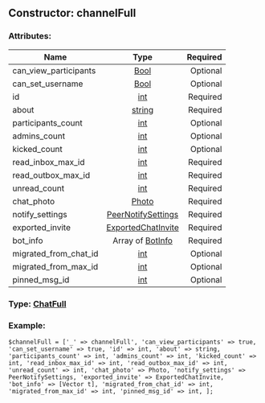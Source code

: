 ## Constructor: channelFull  

### Attributes:

| Name     |    Type       | Required |
|----------|:-------------:|---------:|
|can\_view\_participants|[Bool](../types/Bool.md) | Optional|
|can\_set\_username|[Bool](../types/Bool.md) | Optional|
|id|[int](../types/int.md) | Required|
|about|[string](../types/string.md) | Required|
|participants\_count|[int](../types/int.md) | Optional|
|admins\_count|[int](../types/int.md) | Optional|
|kicked\_count|[int](../types/int.md) | Optional|
|read\_inbox\_max\_id|[int](../types/int.md) | Required|
|read\_outbox\_max\_id|[int](../types/int.md) | Required|
|unread\_count|[int](../types/int.md) | Required|
|chat\_photo|[Photo](../types/Photo.md) | Required|
|notify\_settings|[PeerNotifySettings](../types/PeerNotifySettings.md) | Required|
|exported\_invite|[ExportedChatInvite](../types/ExportedChatInvite.md) | Required|
|bot\_info|Array of [BotInfo](../types/BotInfo.md) | Required|
|migrated\_from\_chat\_id|[int](../types/int.md) | Optional|
|migrated\_from\_max\_id|[int](../types/int.md) | Optional|
|pinned\_msg\_id|[int](../types/int.md) | Optional|


### Type: [ChatFull](../types/ChatFull.md)

### Example:


```
$channelFull = ['_' => channelFull', 'can_view_participants' => true, 'can_set_username' => true, 'id' => int, 'about' => string, 'participants_count' => int, 'admins_count' => int, 'kicked_count' => int, 'read_inbox_max_id' => int, 'read_outbox_max_id' => int, 'unread_count' => int, 'chat_photo' => Photo, 'notify_settings' => PeerNotifySettings, 'exported_invite' => ExportedChatInvite, 'bot_info' => [Vector t], 'migrated_from_chat_id' => int, 'migrated_from_max_id' => int, 'pinned_msg_id' => int, ];
```